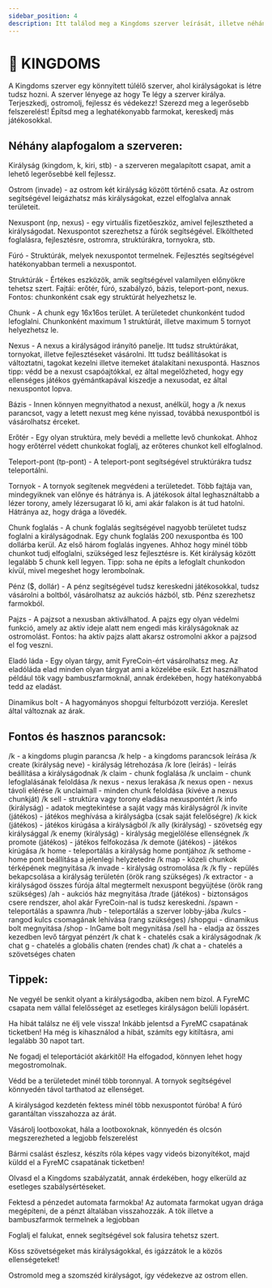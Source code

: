 ```yaml
---
sidebar_position: 4
description: Itt találod meg a Kingdoms szerver leírását, illetve néhány hasznos tippet és trükköt.
---
```


# 👑 KINGDOMS

A Kingdoms szerver egy könnyített túlélő szerver, ahol királyságokat is létre tudsz hozni. A szerver lényege az hogy Te légy a szerver királya. Terjeszkedj, ostromolj, fejlessz és védekezz! Szerezd meg a legerősebb felszerelést! Építsd meg a leghatékonyabb farmokat, kereskedj más játékosokkal. 

## Néhány alapfogalom a szerveren:

Királyság (kingdom, k, kiri, stb) - a szerveren megalapított csapat, amit a lehető legerősebbé kell fejlessz.

Ostrom (invade) - az ostrom két királyság között történő csata. Az ostrom segítségével leigázhatsz más királyságokat, ezzel elfoglalva annak területeit.

Nexuspont (np, nexus) - egy virtuális fizetőeszköz, amivel fejlesztheted a királyságodat. Nexuspontot szerezhetsz a fúrók segítségével. Elköltheted foglalásra, fejlesztésre, ostromra, struktúrákra, tornyokra, stb.

Fúró - Struktúrák, melyek nexuspontot termelnek. Fejlesztés segítségével hatékonyabban termeli a nexuspontot.

Struktúrák - Értékes eszközök, amik segítségével valamilyen előnyökre tehetsz szert. Fajtái: erőtér, fúró, szabályzó, bázis, teleport-pont, nexus. Fontos: chunkonként csak egy struktúrát helyezhetsz le.

Chunk - A chunk egy 16x16os terület. A területedet chunkonként tudod lefoglalni. Chunkonként maximum 1 struktúrát, illetve maximum 5 tornyot helyezhetsz le. 

Nexus - A nexus a királyságod irányító panelje. Itt tudsz struktúrákat, tornyokat, illetve fejlesztéseket vásárolni. Itt tudsz beállításokat is változtatni, tagokat kezelni illetve itemeket átalakítani nexuspontá. Hasznos tipp: védd be a nexust csapóajtókkal, ez által megelőzheted, hogy egy ellenséges játékos gyémántkapával kiszedje a nexusodat, ez által nexuspontot lopva.

Bázis - Innen könnyen megnyithatod a nexust, anélkül, hogy a /k nexus parancsot, vagy a letett nexust meg kéne nyissad, továbbá nexuspontból is vásárolhatsz érceket.

Erőtér - Egy olyan struktúra, mely bevédi a mellette levő chunkokat. Ahhoz hogy erőtérrel védett chunkokat foglalj, az erőteres chunkot kell elfoglalnod.

Teleport-pont (tp-pont) - A teleport-pont segítségével struktúrákra tudsz teleportálni.

Tornyok - A tornyok segítenek megvédeni a területedet. Több fajtája van, mindegyiknek van előnye és hátránya is. A játékosok által leghasználtabb a lézer torony, amely lézersugarat lő ki, ami akár falakon is át tud hatolni. Hátránya az, hogy drága a lövedék.

Chunk foglalás - A chunk foglalás segítségével nagyobb területet tudsz foglalni a királyságodnak. Egy chunk foglalás 200 nexuspontba és 100 dollárba kerül. Az első három foglalás ingyenes. Ahhoz hogy minél több chunkot tudj elfoglalni, szükséged lesz fejlesztésre is. Két királyság között legalább 5 chunk kell legyen. Tipp: soha ne építs a lefoglalt chunkodon kívül, mivel megeshet hogy lerombolnak. 

Pénz ($, dollár) - A pénz segítségével tudsz kereskedni játékosokkal, tudsz vásárolni a boltból, vásárolhatsz az aukciós házból, stb. Pénz szerezhetsz farmokból.

Pajzs - A pajzsot a nexusban aktiválhatod. A pajzs egy olyan védelmi funkció, amely az aktív ideje alatt nem engedi más királyságoknak az ostromolást. Fontos: ha aktív pajzs alatt akarsz ostromolni akkor a pajzsod el fog veszni.

Eladó láda - Egy olyan tárgy, amit FyreCoin-ért vásárolhatsz meg. Az eladóláda elad minden olyan tárgyat ami a közelébe esik. Ezt használhatod például tök vagy bambuszfarmoknál, annak érdekében, hogy hatékonyabbá tedd az eladást.

Dinamikus bolt - A hagyományos shopgui felturbózott verziója. Kereslet által változnak az árak.

## Fontos és hasznos parancsok:

/k - a kingdoms plugin parancsa
/k help - a kingdoms parancsok leírása
/k create (királyság neve) - királyság létrehozása
/k lore (leírás) - leírás beállítása a királyságodnak
/k claim - chunk foglalása
/k unclaim - chunk lefoglalásának feloldása
/k nexus - nexus lerakása
/k nexus open - nexus távoli elérése
/k unclaimall - minden chunk feloldása (kivéve a nexus chunkját)
/k sell - struktúra vagy torony eladása nexuspontért
/k info (királyság) - adatok megtekintése a saját vagy más királyságról
/k invite (játékos) - játékos meghívása a királyságba (csak saját felelőségre)
/k kick (játékos) - játékos kirúgása a királyságból
/k ally (királyság) - szövetség egy királysággal
/k enemy (királyság) - királyság megjelölése ellenségnek
/k promote (játékos) - játékos felfokozása
/k demote (játékos) - játékos kirúgása
/k home - teleportálás a királyság home pontjához
/k sethome - home pont beállítása a jelenlegi helyzetedre
/k map - közeli chunkok térképének megnyitása
/k invade - királyság ostromolása
/k 
/k fly - repülés bekapcsolása a királyság területén (örök rang szükséges)
/k extractor - a királyságod összes fúrója által megtermelt nexuspont begyüjtése (örök rang szükséges)
 /ah - aukciós ház megnyitása
/trade (játékos) - biztonságos csere rendszer, ahol akár FyreCoin-nal is tudsz kereskedni.
/spawn - teleportálás a spawnra
/hub - teleportálás a szerver lobby-jába
/kulcs - rangod kulcs csomagának lehívása (rang szükséges)
/shopgui - dinamikus bolt megnyitása
/shop - InGame bolt megynitása
/sell ha - eladja az összes kezedben levő tárgyat pénzért
/k chat k - chatelés csak a királyságodnak
/k chat g - chatelés a globális chaten (rendes chat)
/k chat a - chatelés a szövetséges chaten

## Tippek:

Ne vegyél be senkit olyant a királyságodba, akiben nem bízol. A FyreMC csapata nem vállal felelősséget az esetleges királyságon belüli lopásért.

Ha hibát találsz ne élj vele vissza! Inkább jelentsd a FyreMC csapatának ticketben! Ha még is kihasználod a hibát, számíts egy kitiltásra, ami legalább 30 napot tart.

Ne fogadj el teleportációt akárkitől! Ha elfogadod, könnyen lehet hogy megostromolnak.

Védd be a területedet minél több toronnyal. A tornyok segítségével könnyedén távol tarthatod az ellenséget.

A királyságod kezdetén fektess minél több nexuspontot fúróba! A fúró garantáltan visszahozza az árát.

Vásárolj lootboxokat, hála a lootboxoknak, könnyedén és olcsón megszerezheted a legjobb felszerelést

Bármi csalást észlesz, készíts róla képes vagy videós bizonyítékot, majd küldd el a FyreMC csapatának ticketben!

Olvasd el a Kingdoms szabályzatát, annak érdekében, hogy elkerüld az esetleges szabálysértéseket.

Fektesd a pénzedet automata farmokba! Az automata farmokat ugyan drága megépíteni, de a pénzt általában visszahozzák. A tök illetve a bambuszfarmok termelnek a legjobban

Foglalj el falukat, ennek segítségével sok falusira tehetsz szert.

Köss szövetségeket más királyságokkal, és igázzátok le a közös ellenségeteket!

Ostromold meg a szomszéd királyságot, így védekezve az ostrom ellen.